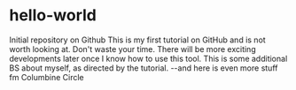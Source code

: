 # hello-world
Initial repository on Github 
This is my first tutorial on GitHub and is not worth looking at.  Don't waste your time.
There will be more exciting developments later once I know how to use this tool.
This is some additional BS about myself, as directed by the tutorial.
--and here is even more stuff fm Columbine Circle
